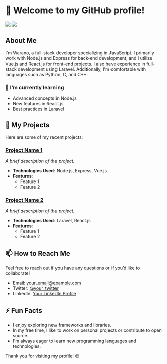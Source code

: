 
# 👋 Welcome to my GitHub profile!

![](https://img.shields.io/static/v1?label=Languages&message=JavaScript|PHPPython|C|HTML|CSS&color=blue&style=flat) ![](https://img.shields.io/badge/Status-In%20Progress-orange)

## About Me

I'm Warano, a full-stack developer specializing in JavaScript. I primarily work with Node.js and Express for back-end development, and I utilize Vue.js and React.js for front-end projects. I also have experience in full-stack development using Laravel. Additionally, I'm comfortable with languages such as Python, C, and C++.

### 🌱 I’m currently learning

- Advanced concepts in Node.js
- New features in React.js
- Best practices in Laravel

## 🚀 My Projects

Here are some of my recent projects:

### [Project Name 1](link_to_project_1)
*A brief description of the project.*

- **Technologies Used**: Node.js, Express, Vue.js
- **Features**:
  - Feature 1
  - Feature 2

### [Project Name 2](link_to_project_2)
*A brief description of the project.*

- **Technologies Used**: Laravel, React.js
- **Features**:
  - Feature 1
  - Feature 2

## 📫 How to Reach Me

Feel free to reach out if you have any questions or if you’d like to collaborate!

- Email: [your_email@example.com](mailto:your_email@example.com)
- Twitter: [@your_twitter](https://twitter.com/your_twitter)
- LinkedIn: [Your LinkedIn Profile](https://www.linkedin.com/in/yourprofile/)

## ⚡ Fun Facts

- I enjoy exploring new frameworks and libraries.
- In my free time, I like to work on personal projects or contribute to open source.
- I'm always eager to learn new programming languages and technologies.

Thank you for visiting my profile! 😊

